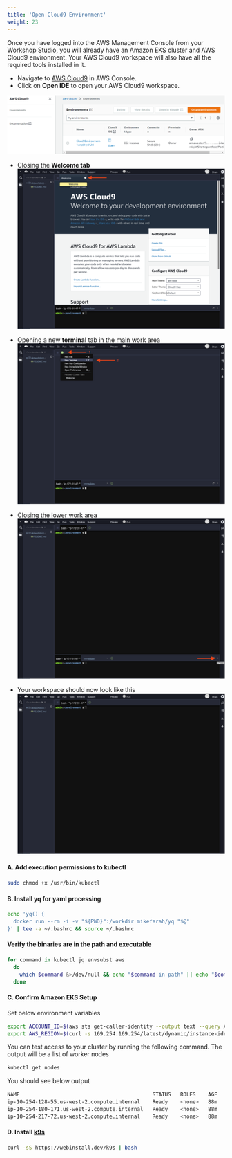 ```yaml
---
title: 'Open Cloud9 Environment'
weight: 23
---
```


Once you have logged into the AWS Management Console from your Workshop Studio, you will already have an Amazon EKS cluster and AWS Cloud9 environment. Your AWS Cloud9 workspace will also have all the required tools installed in it.

- Navigate to [AWS Cloud9](https://console.aws.amazon.com/cloud9) in AWS Console.
- Click on **Open IDE** to open your AWS Cloud9 workspace.

![sign-in](/static/images/create-workspace/cloud9-IDE1.png)

- Closing the **Welcome tab**
  ![c9before](/static/images/create-workspace/cloud9-1.png)

- Opening a new **terminal** tab in the main work area
  ![c9newtab](/static/images/create-workspace/cloud9-2.png)

- Closing the lower work area
  ![c9newtab](/static/images/create-workspace/cloud9-3.png)

- Your workspace should now look like this
  ![c9after](/static/images/create-workspace/cloud9-4.png)

#### A. Add execution permissions to kubectl

```bash
sudo chmod +x /usr/bin/kubectl
```

#### B. Install yq for yaml processing

```bash
echo 'yq() {
  docker run --rm -i -v "${PWD}":/workdir mikefarah/yq "$@"
}' | tee -a ~/.bashrc && source ~/.bashrc
```

#### Verify the binaries are in the path and executable

```bash
for command in kubectl jq envsubst aws
  do
    which $command &>/dev/null && echo "$command in path" || echo "$command NOT FOUND"
  done
```

#### C. Confirm Amazon EKS Setup

Set below environment variables

```bash
export ACCOUNT_ID=$(aws sts get-caller-identity --output text --query Account)
export AWS_REGION=$(curl -s 169.254.169.254/latest/dynamic/instance-identity/document | jq -r '.region')
```

You can test access to your cluster by running the following command. The output will be a list of worker nodes

```bash
kubectl get nodes
```

You should see below output

```bash
NAME                                           STATUS   ROLES    AGE   VERSION
ip-10-254-128-55.us-west-2.compute.internal    Ready    <none>   88m   v1.28.1-eks-43840fb
ip-10-254-180-171.us-west-2.compute.internal   Ready    <none>   88m   v1.28.1-eks-43840fb
ip-10-254-217-72.us-west-2.compute.internal    Ready    <none>   88m   v1.28.1-eks-43840fb
```

#### D. Install [k9s](https://k9scli.io/)

```bash
curl -sS https://webinstall.dev/k9s | bash
```
